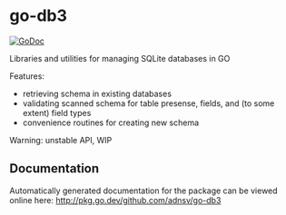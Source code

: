 # go-db3

[![GoDoc](https://godoc.org/github.com/adnsv/go-db3?status.svg)](https://godoc.org/github.com/adnsv/go-db3)


Libraries and utilities for managing SQLite databases in GO

Features:

- retrieving schema in existing databases
- validating scanned schema for table presense, fields, and (to some extent) field types
- convenience routines for creating new schema

Warning: unstable API, WIP

## Documentation

Automatically generated documentation for the package can be viewed online here:
http://pkg.go.dev/github.com/adnsv/go-db3
